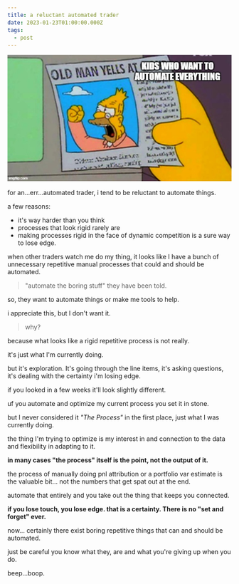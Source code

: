 ```yaml
---
title: a reluctant automated trader
date: 2023-01-23T01:00:00.000Z
tags:
  - post
---
```


![](/media/cloud.png)

for an...err...automated trader, i tend to be reluctant to automate things.

a few reasons:
 - it's way harder than you think
 - processes that look rigid rarely are
 - making processes rigid in the face of dynamic competition is a sure way to lose edge.

 when other traders watch me do my thing, it looks like I have a bunch of unnecessary repetitive manual processes that could and should be automated.

> "automate the boring stuff" they have been told.

so, they want to automate things or make me tools to help.

i appreciate this, but I don't want it.

> why?

because what looks like a rigid repetitive process is not really.

it's just what I'm currently doing. 

but it's exploration. It's going through the line items, it's asking questions, it's dealing with the certainty i'm losing edge.

if you looked in a few weeks it'll look slightly different. 

uf you automate and optimize my current process you set it in stone. 

but I never considered it *"The Process"* in the first place, just what I was currently doing.

the thing I'm trying to optimize is my interest in and connection to the data and flexibility in adapting to it.

**in many cases "the process" itself is the point, not the output of it.**

the process of manually doing pnl attribution or a portfolio var estimate is the valuable bit... not the numbers that get spat out at the end.

automate that entirely and you take out the thing that keeps you connected.

**if you lose touch, you lose edge. that is a certainty. There is no "set and forget" ever.**

now... certainly there exist boring repetitive things that can and should be automated. 

just be careful you know what they, are and what you're giving up when you do.

beep...boop.

